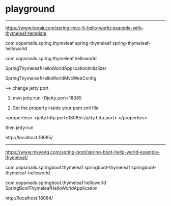 # playground

---------------------------------

https://www.boraji.com/spring-mvc-5-hello-world-example-with-thymeleaf-template

com.oopsmails.spring.thymeleaf
spring-thymeleaf
spring-thymeleaf-helloworld

com.oopsmails.spring.thymeleaf.helloworld

SpringThymeleafHelloWorldApplicationInitializer

SpringThymeleafHelloWorldMvcWebConfig


==> change jetty port
1. mvn jetty:run -Djetty.port=18085

2. Set the property inside your pom.xml file:

&lt;properties&gt;
  &lt;jetty.http.port&gt;18085&lt;/jetty.http.port&gt;
&lt;/properties&gt;

then jetty:run

http://localhost:18085/


--------------------------------

https://www.mkyong.com/spring-boot/spring-boot-hello-world-example-thymeleaf/ 

com.oopsmails.springboot.thymeleaf
springboot-thymeleaf
springboot-thymeleaf-helloworld

com.oopsmails.springboot.thymeleaf.helloworld
SpringBootThymeleafHelloWorldApplication

http://localhost:18084/




